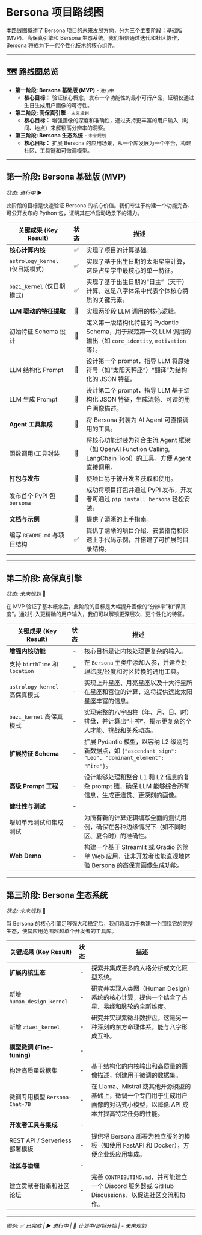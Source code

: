# Bersona 项目路线图

本路线图概述了 Bersona 项目的未来发展方向，分为三个主要阶段：基础版 (MVP)、高保真引擎和 Bersona 生态系统。我们相信通过迭代和社区协作，Bersona 将成为下一代个性化技术的核心组件。

---

## 🗺️ 路线图总览

-   **第一阶段: Bersona 基础版 (MVP)** - `进行中`
    -   **核心目标：** 验证核心概念，发布一个功能性的最小可行产品，证明仅通过生日生成用户画像的可行性。
-   **第二阶段: 高保真引擎** - `未来规划`
    -   **核心目标：** 增强画像的深度和准确性，通过支持更丰富的用户输入（时间、地点）来解锁高分辨率的洞察。
-   **第三阶段: Bersona 生态系统** - `未来规划`
    -   **核心目标：** 扩展 Bersona 的应用场景，从一个库发展为一个平台，构建社区、工具链和可微调模型。

---

## **第一阶段: Bersona 基础版 (MVP)**

*状态: 进行中* ▶️

此阶段的目标是快速验证 Bersona 的核心价值。我们专注于构建一个功能完备、可公开发布的 Python 包，证明其在冷启动场景下的潜力。

| 关键成果 (Key Result)             | 状态 | 描述                                                                                                                            |
| --------------------------------- | :--: | ------------------------------------------------------------------------------------------------------------------------------- |
| **核心计算内核**                  |  ✅  | 实现了项目的计算基础。                                                                                                          |
| `astrology_kernel` (仅日期模式)   |  ✅  | 实现了基于出生日期的太阳星座计算，这是占星学中最核心的单一特征。                                                                  |
| `bazi_kernel` (仅日期模式)        |  ✅  | 实现了基于出生日期的“日主”（天干）计算，这是八字体系中代表个体核心特质的关键元素。                                                |
| **LLM 驱动的特征提取**            |  🚧  | 实现两阶段 LLM 调用的核心逻辑。                                                                                                 |
| 初始特征 Schema 设计              |  🚧  | 定义第一版结构化特征的 Pydantic Schema，用于规范第一次 LLM 调用的输出（如 `core_identity`, `motivation` 等）。                 |
| LLM 结构化 Prompt                 |  🚧  | 设计第一个 prompt，指导 LLM 将原始符号（如“太阳天秤座”）“翻译”为结构化的 JSON 特征。                                               |
| LLM 生成 Prompt                   |  🚧  | 设计第二个 prompt，指导 LLM 基于结构化 JSON 特征，生成流畅、可读的用户画像描述。                                                  |
| **Agent 工具集成**                |  🚧  | 将 Bersona 封装为 AI Agent 可直接调用的工具。                                                                                   |
| 函数调用/工具封装                 |  🚧  | 将核心功能封装为符合主流 Agent 框架（如 OpenAI Function Calling, LangChain Tool）的工具，方便 Agent 直接调用。                  |
| **打包与发布**                    |  🚧  | 使项目易于被开发者获取和使用。                                                                                                  |
| 发布首个 PyPI 包 `bersona`        |  🚧  | 成功将项目打包并通过 PyPI 发布，开发者可通过 `pip install bersona` 轻松安装。                                                   |
| **文档与示例**                    |  🚧  | 提供了清晰的上手指南。                                                                                                          |
| 编写 `README.md` 与项目结构       |  ✅  | 提供了清晰的项目介绍、安装指南和快速上手代码示例，并搭建了可扩展的目录结构。                                                      |

---

## **第二阶段: 高保真引擎**

*状态: 未来规划* 🚀

在 MVP 验证了基本概念后，此阶段的目标是大幅提升画像的“分辨率”和“保真度”。通过引入更精确的用户输入，我们可以解锁更深层次、更个性化的特征。

| 关键成果 (Key Result)             | 状态 | 描述                                                                                                                            |
| --------------------------------- | :--: | ------------------------------------------------------------------------------------------------------------------------------- |
| **增强内核功能**                  |  -   | 核心目标是让内核处理更复杂的输入。                                                                                              |
| 支持 `birthTime` 和 `location`    |  -   | 在 `Bersona` 主类中添加入参，并建立处理纬度/经度和时区转换的通用工具。                                                           |
| `astrology_kernel` 高保真模式     |  -   | 实现上升星座、月亮星座以及十大行星所在星座和宫位的计算，这将提供远比太阳星座丰富的信息。                                            |
| `bazi_kernel` 高保真模式          |  -   | 实现完整的八字四柱（年、月、日、时）排盘，并计算出“十神”，揭示更复杂的个人才能、挑战和关系动态。                                  |
| **扩展特征 Schema**               |  -   | 扩展 Pydantic 模型，以容纳 L2 级别的新数据点，如 `{"ascendant_sign": "Leo", "dominant_element": "Fire"}`。                     |
| **高级 Prompt 工程**              |  -   | 设计能够处理和整合 L1 和 L2 信息的复杂 prompt 链，确保 LLM 能够综合所有信息，生成更连贯、更深刻的画像。                          |
| **健壮性与测试**                  |  -   |                                                                                                                                 |
| 增加单元测试和集成测试            |  -   | 为所有新的计算逻辑编写全面的测试用例，确保在各种边缘情况下（如不同时区、夏令时）的准确性。                                        |
| **Web Demo**                      |  -   | 构建一个基于 Streamlit 或 Gradio 的简单 Web 应用，让非开发者也能直观地体验 Bersona 的高保真画像生成功能。                         |

---

## **第三阶段: Bersona 生态系统**

*状态: 未来规划* 🚀

当 Bersona 的核心引擎足够强大和稳定后，我们将着力于构建一个围绕它的完整生态，使其应用范围超越单个开发者的工具库。

| 关键成果 (Key Result)             | 状态 | 描述                                                                                                                            |
| --------------------------------- | :--: | ------------------------------------------------------------------------------------------------------------------------------- |
| **扩展内核生态**                  |  -   | 探索并集成更多的人格分析或文化原型系统。                                                                                        |
| 新增 `human_design_kernel`        |  -   | 研究并实现人类图（Human Design）系统的核心计算，提供一个结合了占星、易经和脉轮的全新维度。                                        |
| 新增 `ziwei_kernel`               |  -   | 研究并实现紫微斗数排盘，这是另一种深刻的东方命理体系，能与八字形成互补。                                                          |
| **模型微调 (Fine-tuning)**        |  -   |                                                                                                                                 |
| 构建高质量数据集                  |  -   | 基于结构化的内核输出和高质量的画像描述，创建用于微调的数据集。                                                                    |
| 微调专用模型 `Bersona-Chat-7B`    |  -   | 在 Llama、Mistral 或其他开源模型的基础上，微调一个专门用于生成用户画像的对话式小模型，以降低 API 成本并提高特定任务的性能。       |
| **开发者工具与集成**              |  -   |                                                                                                                                 |
| REST API / Serverless 部署模板    |  -   | 提供将 Bersona 部署为独立服务的模板（如使用 FastAPI 和 Docker），方便企业级应用集成。                                             |
| **社区与治理**                    |  -   |                                                                                                                                 |
| 建立贡献者指南和社区论坛          |  -   | 完善 `CONTRIBUTING.md`，并可能建立一个 Discord 服务器或 GitHub Discussions，以促进社区交流和协作。                                |

---

*图例: ✅ 已完成 | ▶️ 进行中 | 🚧 计划中/即将开始 | - 未来规划*